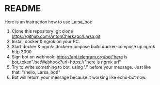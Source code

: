 # README

Here is an instruction how to use Larsa_bot:
1. Clone this repository:
   git clone https://github.com/AntonCherkago/Larsa.git
2. Install docker & ngrok on your PC.
3. Start docker & ngrok:
   docker-compose build
   docker-compose up
   ngrok http 3000
4. Sign bot on webhook:
   https://api.telegram.org/bot"here is bot_token"/setWebhook?url=https://"here is ngrok url"
5. Try to write something to bot, using '/' before your message. Just like that:
   "/hello, Larsa_bot!"
6. Bot will return your message because it working like echo-bot now.